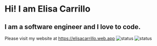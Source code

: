 # Hi! I am Elisa Carrillo
## I am a software engineer and I love to code.
Please visit my website at https://elisacarrillo.web.app
![status](https://badge.stateful.com/elisacarrillo/dnd.svg)
![status](https://badge.stateful.com/elisacarrillo/status.svg)
